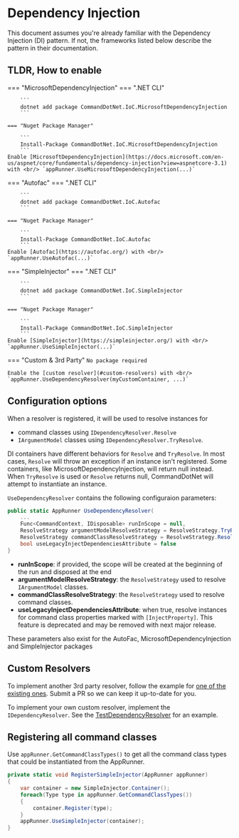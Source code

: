 # Dependency Injection

This document assumes you're already familiar with the Dependency Injection (DI) pattern. If not, the frameworks listed below describe the pattern in their documentation.

## TLDR, How to enable
=== "MicrosoftDependencyInjection"
    === ".NET CLI"

        ```
        dotnet add package CommandDotNet.IoC.MicrosoftDependencyInjection
        ```

    === "Nuget Package Manager"

        ```
        Install-Package CommandDotNet.IoC.MicrosoftDependencyInjection
        ```
    Enable [MicrosoftDependencyInjection](https://docs.microsoft.com/en-us/aspnet/core/fundamentals/dependency-injection?view=aspnetcore-3.1) with <br/> `appRunner.UseMicrosoftDependencyInjection(...)`

=== "Autofac"
    === ".NET CLI"

        ```
        dotnet add package CommandDotNet.IoC.Autofac
        ```

    === "Nuget Package Manager"

        ```
        Install-Package CommandDotNet.IoC.Autofac
        ```
    Enable [Autofac](https://autofac.org/) with <br/> `appRunner.UseAutofac(...)`

=== "SimpleInjector"
    === ".NET CLI"

        ```
        dotnet add package CommandDotNet.IoC.SimpleInjector
        ```

    === "Nuget Package Manager"

        ```
        Install-Package CommandDotNet.IoC.SimpleInjector
        ```
    Enable [SimpleInjector](https://simpleinjector.org/) with <br/> `appRunner.UseSimpleInjector(...)`

=== "Custom & 3rd Party"
    `No package required`
 
    Enable the [custom resolver](#custom-resolvers) with <br/> `appRunner.UseDependencyResolver(myCustomContainer, ...)`

## Configuration options

When a resolver is registered, it will be used to resolve instances for 

* command classes using `IDependencyResolver.Resolve` 
* `IArgumentModel` classes using `IDependencyResolver.TryResolve`.

DI containers have different behaviors for `Resolve` and `TryResolve`. In most cases, `Resolve` will throw an exception if an instance isn't registered. Some containers, like MicrosoftDependencyInjection, will return null instead. When `TryResolve` is used or `Resolve` returns null, CommandDotNet will attempt to instantiate an instance.

`UseDependencyResolver` contains the following configuraion parameters:

```c#
public static AppRunner UseDependencyResolver(
    ...
    Func<CommandContext, IDisposable> runInScope = null,
    ResolveStrategy argumentModelResolveStrategy = ResolveStrategy.TryResolve,
    ResolveStrategy commandClassResolveStrategy = ResolveStrategy.Resolve,
    bool useLegacyInjectDependenciesAttribute = false
}
```

* __runInScope__: if provided, the scope will be created at the beginning of the run and disposed at the end
* __argumentModelResolveStrategy__: the `ResolveStrategy` used to resolve `IArgumentModel` classes.
* __commandClassResolveStrategy__: the `ResolveStrategy` used to resolve command classes.
* __useLegacyInjectDependenciesAttribute__: when true, resolve instances for command class properties marked with `[InjectProperty]`. This feature is deprecated and may be removed with next major release.

These parameters also exist for the AutoFac, MicrosoftDependencyInjection and SimpleInjector packages

## Custom Resolvers

To implement another 3rd party resolver, follow the example for [one of the existing ones](https://github.com/bilal-fazlani/commanddotnet). Submit a PR so we can keep it up-to-date for you. 

To implement your own custom resolver, implement the `IDependencyResolver`. See the [TestDependencyResolver](https://github.com/bilal-fazlani/commanddotnet/blob/master/CommandDotNet.TestTools/TestDependencyResolver.cs) for an example.

## Registering all command classes

Use `appRunner.GetCommandClassTypes()` to get all the command class types that could be instantiated from the AppRunner.

```c#
private static void RegisterSimpleInjector(AppRunner appRunner)
{
    var container = new SimpleInjector.Container();
    foreach(Type type in appRunner.GetCommandClassTypes())
    {
        container.Register(type);
    }
    appRunner.UseSimpleInjector(container);
}
```
